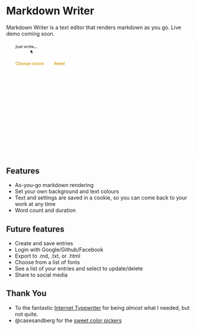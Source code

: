 # Markdown Writer

Markdown Writer is a text editor that renders markdown as you go. Live demo coming soon.

![Markdown Writer](demo.gif)

## Features

- As-you-go markdown rendering
- Set your own background and text colours
- Text and settings are saved in a cookie, so you can come back to your work at any time
- Word count and duration

## Future features

- Create and save entries
- Login with Google/Github/Facebook
- Export to .md, .txt, or .html
- Choose from a list of fonts
- See a list of your entries and select to update/delete
- Share to social media

## Thank You
- To the fantastic [Internet Typewriter](http://writer.bighugelabs.com) for being _almost_ what I needed, but not quite.
- @casesandberg for the [sweet color pickers](https://github.com/casesandberg/react-color)

